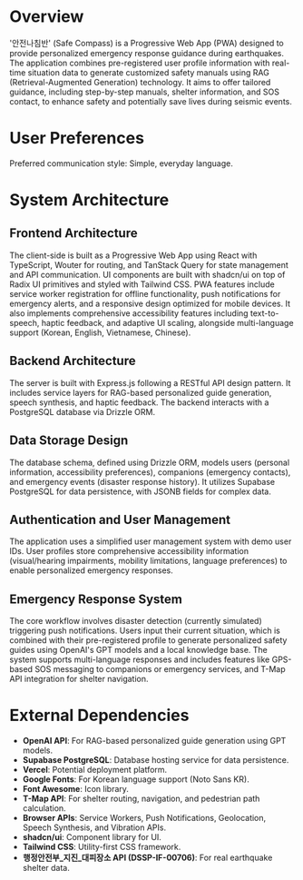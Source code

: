 # Overview

'안전나침반' (Safe Compass) is a Progressive Web App (PWA) designed to provide personalized emergency response guidance during earthquakes. The application combines pre-registered user profile information with real-time situation data to generate customized safety manuals using RAG (Retrieval-Augmented Generation) technology. It aims to offer tailored guidance, including step-by-step manuals, shelter information, and SOS contact, to enhance safety and potentially save lives during seismic events.

# User Preferences

Preferred communication style: Simple, everyday language.

# System Architecture

## Frontend Architecture
The client-side is built as a Progressive Web App using React with TypeScript, Wouter for routing, and TanStack Query for state management and API communication. UI components are built with shadcn/ui on top of Radix UI primitives and styled with Tailwind CSS. PWA features include service worker registration for offline functionality, push notifications for emergency alerts, and a responsive design optimized for mobile devices. It also implements comprehensive accessibility features including text-to-speech, haptic feedback, and adaptive UI scaling, alongside multi-language support (Korean, English, Vietnamese, Chinese).

## Backend Architecture
The server is built with Express.js following a RESTful API design pattern. It includes service layers for RAG-based personalized guide generation, speech synthesis, and haptic feedback. The backend interacts with a PostgreSQL database via Drizzle ORM.

## Data Storage Design
The database schema, defined using Drizzle ORM, models users (personal information, accessibility preferences), companions (emergency contacts), and emergency events (disaster response history). It utilizes Supabase PostgreSQL for data persistence, with JSONB fields for complex data.

## Authentication and User Management
The application uses a simplified user management system with demo user IDs. User profiles store comprehensive accessibility information (visual/hearing impairments, mobility limitations, language preferences) to enable personalized emergency responses.

## Emergency Response System
The core workflow involves disaster detection (currently simulated) triggering push notifications. Users input their current situation, which is combined with their pre-registered profile to generate personalized safety guides using OpenAI's GPT models and a local knowledge base. The system supports multi-language responses and includes features like GPS-based SOS messaging to companions or emergency services, and T-Map API integration for shelter navigation.

# External Dependencies

- **OpenAI API**: For RAG-based personalized guide generation using GPT models.
- **Supabase PostgreSQL**: Database hosting service for data persistence.
- **Vercel**: Potential deployment platform.
- **Google Fonts**: For Korean language support (Noto Sans KR).
- **Font Awesome**: Icon library.
- **T-Map API**: For shelter routing, navigation, and pedestrian path calculation.
- **Browser APIs**: Service Workers, Push Notifications, Geolocation, Speech Synthesis, and Vibration APIs.
- **shadcn/ui**: Component library for UI.
- **Tailwind CSS**: Utility-first CSS framework.
- **행정안전부_지진_대피장소 API (DSSP-IF-00706)**: For real earthquake shelter data.
